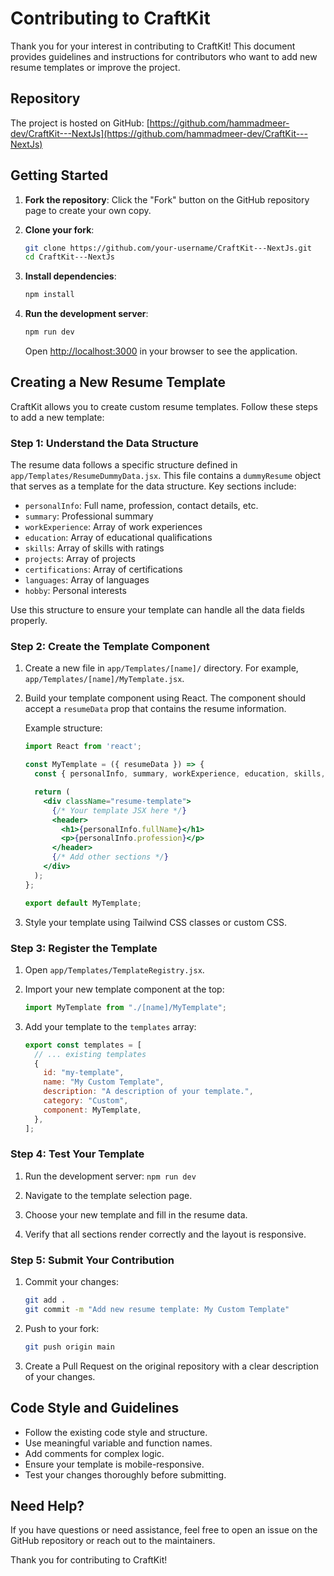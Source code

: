 # Contributing to CraftKit

Thank you for your interest in contributing to CraftKit! This document provides guidelines and instructions for contributors who want to add new resume templates or improve the project.

## Repository

The project is hosted on GitHub: [https://github.com/hammadmeer-dev/CraftKit---NextJs](https://github.com/hammadmeer-dev/CraftKit---NextJs)

## Getting Started

1. **Fork the repository**: Click the "Fork" button on the GitHub repository page to create your own copy.

2. **Clone your fork**:
   ```bash
   git clone https://github.com/your-username/CraftKit---NextJs.git
   cd CraftKit---NextJs
   ```

3. **Install dependencies**:
   ```bash
   npm install
   ```

4. **Run the development server**:
   ```bash
   npm run dev
   ```
   Open [http://localhost:3000](http://localhost:3000) in your browser to see the application.

## Creating a New Resume Template

CraftKit allows you to create custom resume templates. Follow these steps to add a new template:

### Step 1: Understand the Data Structure

The resume data follows a specific structure defined in `app/Templates/ResumeDummyData.jsx`. This file contains a `dummyResume` object that serves as a template for the data structure. Key sections include:

- `personalInfo`: Full name, profession, contact details, etc.
- `summary`: Professional summary
- `workExperience`: Array of work experiences
- `education`: Array of educational qualifications
- `skills`: Array of skills with ratings
- `projects`: Array of projects
- `certifications`: Array of certifications
- `languages`: Array of languages
- `hobby`: Personal interests

Use this structure to ensure your template can handle all the data fields properly.

### Step 2: Create the Template Component

1. Create a new file in `app/Templates/[name]/` directory. For example, `app/Templates/[name]/MyTemplate.jsx`.

2. Build your template component using React. The component should accept a `resumeData` prop that contains the resume information.

   Example structure:
   ```jsx
   import React from 'react';

   const MyTemplate = ({ resumeData }) => {
     const { personalInfo, summary, workExperience, education, skills, projects, certifications, languages, hobby } = resumeData.data;

     return (
       <div className="resume-template">
         {/* Your template JSX here */}
         <header>
           <h1>{personalInfo.fullName}</h1>
           <p>{personalInfo.profession}</p>
         </header>
         {/* Add other sections */}
       </div>
     );
   };

   export default MyTemplate;
   ```

3. Style your template using Tailwind CSS classes or custom CSS.

### Step 3: Register the Template

1. Open `app/Templates/TemplateRegistry.jsx`.

2. Import your new template component at the top:
   ```jsx
   import MyTemplate from "./[name]/MyTemplate";
   ```

3. Add your template to the `templates` array:
   ```jsx
   export const templates = [
     // ... existing templates
     {
       id: "my-template",
       name: "My Custom Template",
       description: "A description of your template.",
       category: "Custom",
       component: MyTemplate,
     },
   ];
   ```

### Step 4: Test Your Template

1. Run the development server: `npm run dev`

2. Navigate to the template selection page.

3. Choose your new template and fill in the resume data.

4. Verify that all sections render correctly and the layout is responsive.

### Step 5: Submit Your Contribution

1. Commit your changes:
   ```bash
   git add .
   git commit -m "Add new resume template: My Custom Template"
   ```

2. Push to your fork:
   ```bash
   git push origin main
   ```

3. Create a Pull Request on the original repository with a clear description of your changes.

## Code Style and Guidelines

- Follow the existing code style and structure.
- Use meaningful variable and function names.
- Add comments for complex logic.
- Ensure your template is mobile-responsive.
- Test your changes thoroughly before submitting.

## Need Help?

If you have questions or need assistance, feel free to open an issue on the GitHub repository or reach out to the maintainers.

Thank you for contributing to CraftKit!
